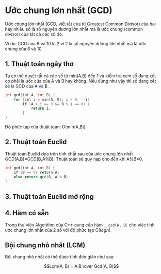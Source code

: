 # Ước chung lơn nhất (GCD)

Ước chung lớn nhất (GCD, viết tắt của từ Greatest Common Divisor) của hai hay nhiều số là số nguyên dương lớn nhất mà là ước chung (common divisor) của tất cả các số đó.

Ví dụ: GCD của 6 và 10 là 2 vì 2 là số nguyên dương lớn nhất mà là ước chung của 6 và 10.

## 1. Thuật toán ngây thơ
Ta có thể duyệt tất cả các số từ min(A,B)
 đến 1 và kiểm tra xem số đang xét có phải là ước của của A
 và B
 hay không. Nếu đúng như vậy thì số đang xét sẽ là GCD của A
 và B
.
```cpp
int gcd(int A, int B) {
    for (int i = min(A, B); i > 0; --i)
        if (A % i == 0 && B % i == 0) {
            return i;
        }
}
```
Độ phức tạp của thuật toán: O(min(A,B))

## 2. Thuật toán Euclid 
Thuật toán Euclid dựa trên tính chất sau của ước chung lớn nhất GCD(A,B)=GCD(B,A%B). Thuật toán sẽ quy nạp cho đến khi A%B=0.
```cpp
int gcd(int A, int B) {
    if (B == 0) return A;
    else return gcd(B, A % B);
}
```

## 3. Thuật toán Euclid mở rộng

## 4. Hàm có sẵn
Trong thư viện Algorithm của C++ cung cấp hàm ```__gcd(A, B)``` cho việc tính ước chung lớn nhất của 2 số với độ phức tạp O($log{n}$).

## Bội chung nhỏ nhất (LCM)
Bội chung nhỏ nhất có thể được tính đơn giản như sau:

$$Lcm(A, B) = A.B \over Gcd(A, B)$$


